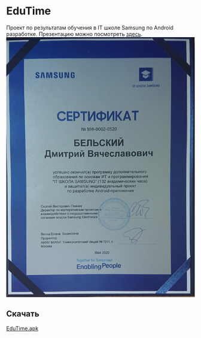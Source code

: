 # EduTime
Проект по результатам обучения в IT школе Samsung по Android разработке.
Презентацию можно посмотреть [здесь](https://drive.google.com/file/d/17ufwieKt9mjhDUrGTQQuz7phUKHb72aj/view?usp=sharing).    
<img src="https://github.com/BelDim04/EduTime/blob/master/_20210719_111435.JPG" alt="Иллюстрация" width="540"/>
## Скачать
[EduTime.apk](https://github.com/BelDim04/EduTime/blob/master/EduTime.apk)
